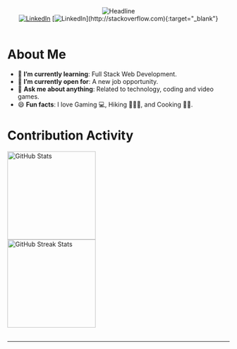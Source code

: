 <!-- 
**MohamadSakr96/MohamadSakr96** is a ✨ _special_ ✨ repository because its `README.md` (this file) appears on your GitHub profile.

Here are some ideas to get you started:

- 🔭 I’m currently working on ...
- 🌱 I’m currently learning ...
- 👯 I’m looking to collaborate on ...
- 🤔 I’m looking for help with ...
- 💬 Ask me about ...
- 📫 How to reach me: ...
- 😄 Pronouns: ...
- ⚡ Fun fact: ...

 -->
 
 <div>
    <div align=center>
        <img src="https://readme-typing-svg.herokuapp.com?color=%2FA4FF44&size=32&center=true&vCenter=true&width=600&height=50&lines=Hi+there+I'm+Mohamad+%F0%9F%91%8B;Full-stack+Developer;Problem+Solver;Tech+Enthusiast" alt="Headline" />
    </div>
    <div align=center>
        <a href="https://www.linkedin.com/in/MohamadSakr96/" target="_blank"><img src="https://img.shields.io/badge/Linkedin-0077b5?style=flat&logo=linkedin" alt="LinkedIn" /></a>
        [<img src="https://img.shields.io/badge/Linkedin-0077b5?style=flat&logo=linkedin" alt="LinkedIn" />](http://stackoverflow.com){:target="_blank"}
    </div>
    <div align=left>
        <br>
        <h1>About Me</h1>
        <ul>
            <li>🌱 <b>I’m currently learning</b>: Full Stack Web Development.</li>
            <li>🤔 <b>I’m currently open for</b>: A new job opportunity.</li>
            <li>💬 <b>Ask me about anything</b>: Related to technology, coding and video games.</li>
            <li>😄 <b>Fun facts</b>: I love Gaming 💻, Hiking 🌄🚶‍♂️, and Cooking 👨‍🍳.</li>
        </ul>
    </div>
    <div align=left>
        <h1>Contribution Activity</h1>
        <img src="https://github-readme-stats.vercel.app/api?username=MohamadSakr96&title_color=6FDA44&text_color=FFFFFF&show_icons=true&icon_color=6FDA44&include_all_commits=true&count_private=true&theme=dark" alt="GitHub Stats" height="200" />
        <br>
        <img src="https://github-readme-streak-stats.herokuapp.com/?user=MohamadSakr96&theme=dark&date_format=j%20M%5B%20Y%5D&currStreakLabel=6FDA44&fire=6FDA44&ring=6FDA44" alt="GitHub Streak Stats" height="200" />
        <br>
        <br>
    </div>
</div>

------
